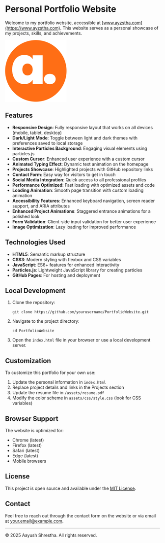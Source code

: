 # Personal Portfolio Website

Welcome to my portfolio website, accessible at [www.ayzstha.com](https://www.ayzstha.com). This website serves as a personal showcase of my projects, skills, and achievements.

![Portfolio Preview](assets/images/favicon.png)

## Features

- **Responsive Design**: Fully responsive layout that works on all devices (mobile, tablet, desktop)
- **Dark/Light Mode**: Toggle between light and dark themes with preferences saved to local storage
- **Interactive Particles Background**: Engaging visual elements using particles.js
- **Custom Cursor**: Enhanced user experience with a custom cursor
- **Animated Typing Effect**: Dynamic text animation on the homepage
- **Projects Showcase**: Highlighted projects with GitHub repository links
- **Contact Form**: Easy way for visitors to get in touch
- **Social Media Integration**: Quick access to all professional profiles
- **Performance Optimized**: Fast loading with optimized assets and code
- **Loading Animation**: Smooth page transition with custom loading animation
- **Accessibility Features**: Enhanced keyboard navigation, screen reader support, and ARIA attributes
- **Enhanced Project Animations**: Staggered entrance animations for a polished look
- **Form Validation**: Client-side input validation for better user experience
- **Image Optimization**: Lazy loading for improved performance

## Technologies Used

- **HTML5**: Semantic markup structure
- **CSS3**: Modern styling with flexbox and CSS variables
- **JavaScript**: ES6+ features for enhanced interactivity
- **Particles.js**: Lightweight JavaScript library for creating particles
- **GitHub Pages**: For hosting and deployment

## Local Development

1. Clone the repository:

   ```
   git clone https://github.com/yourusername/PortfolioWebsite.git
   ```

2. Navigate to the project directory:

   ```
   cd PortfolioWebsite
   ```

3. Open the `index.html` file in your browser or use a local development server.

## Customization

To customize this portfolio for your own use:

1. Update the personal information in `index.html`
2. Replace project details and links in the Projects section
3. Update the resume file in `/assets/resume.pdf`
4. Modify the color scheme in `assets/css/style.css` (look for CSS variables)

## Browser Support

The website is optimized for:

- Chrome (latest)
- Firefox (latest)
- Safari (latest)
- Edge (latest)
- Mobile browsers

## License

This project is open source and available under the [MIT License](LICENSE).

## Contact

Feel free to reach out through the contact form on the website or via email at your.email@example.com.

---

© 2025 Aayush Shrestha. All rights reserved.
